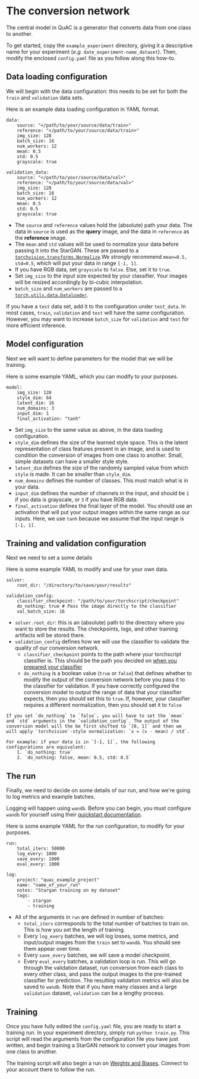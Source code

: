 # The conversion network

The central model in QuAC is a generator that converts data from one class to another.

To get started, copy the `example_experiment` directory, giving it a descriptive name for your experiment (*e.g.* `date_experiment-name_dataset`).
Then, modify the enclosed `config.yaml` file as you follow along this how-to.  

## Data loading configuration

We will begin with the data configuration: this needs to be set for both the `train` and `validation` data sets.

Here is an example data loading configuration in YAML format.
```{code-block} yaml
data:
    source: "</path/to/your/source/data/train>"
    reference: "</path/to/your/source/data/train>" 
    img_size: 128
    batch_size: 16
    num_workers: 12
    mean: 0.5 
    std: 0.5
    grayscale: true

validation_data:
    source: "</path/to/your/source/data/val>"
    reference: "</path/to/your/source/data/val>" 
    img_size: 128
    batch_size: 16
    num_workers: 12
    mean: 0.5
    std: 0.5
    grayscale: true
```

- The `source` and `reference` values hold the (absolute) path your data. The data in `source` is used as the **query** image, and the data in `reference` as the **reference** image. 
- The `mean` and `std` values will be used to normalize your data before passing it into the StarGAN. These are passed to a [`torchvision.transforms.Normalize`](https://pytorch.org/vision/main/generated/torchvision.transforms.Normalize.html?highlight=normalize#torchvision.transforms.Normalize).We *strongly* recommend `mean=0.5, std=0.5`, which will put your data in range `[-1, 1]`.
- If you have RGB data, set `grayscale` to `false`. Else, set it to `true`. 
- Set `img_size` to the input size expected by your classifier. Your images will be resized accordingly by bi-cubic interpolation.
- `batch_size` and `num_workers` are passed to a [`torch.utils.data.Dataloader`](https://pytorch.org/tutorials/beginner/basics/data_tutorial.html).

If you have a `test` data set, add it to the configuration under `test_data`.
In most cases, `train`, `validation` and `test` will have the same configuration. 
However, you may want to increase `batch_size` for `validation` and `test` for more efficient inference.

## Model configuration

Next we will want to define parameters for the model that we will be training.

Here is some example YAML, which you can modify to your purposes.
```{code-block} yaml
model:
    img_size: 128
    style_dim: 64
    latent_dim: 16
    num_domains: 3
    input_dim: 1
    final_activation: "tanh"
```

- Set `img_size` to the same value as above, in the data loading configuration. 
- `style_dim` defines the size of the learned style space. This is the latent representation of class features present in an image, and is used to condition the conversion of images from one class to another. Small, simple datasets can have a smaller style style. 
- `latent_dim` defines the size of the randomly sampled value from which `style` is made. It can be smaller than `style_dim`.
- `num_domains` defines the number of classes. This must match what is in your data.
- `input_dim` defines the number of channels in the input, and should be `1` if you data is grayscale, or `3` if you have RGB data. 
- `final_activation` defines the final layer of the model. You should use an activation that will put your output images within the same range as our inputs. Here, we use `tanh` because we assume that the input range is `[-1, 1]`.


## Training and validation configuration
Next we need to set a some details  

Here is some example YAML to modify and use for your own data.  
```{code-block} yaml
solver:
    root_dir: "/directory/to/save/your/results"

validation_config:
    classifier_checkpoint: "/path/to/your/torchscript/checkpoint"
    do_nothing: true # Pass the image directly to the classifier
    val_batch_size: 16
```

- `solver.root_dir`: this is an (absolute) path to the directory where you want to store the results. The checkpoints, logs, and other training artifacts will be stored there. 
- `validation_config` defines how we will use the classifier to validate the quality of our conversion network. 
    - `classifier_checkpoint` points to the path where your torchscript classifier is. This should be the path you decided on [when you prepared your classifier](classifer.md)
    - `do_nothing` is a boolean value (`true` or `false`) that defines whether to modify the output of the conversion network before you pass it to the classifier for validation. If you have correctly configured the conversion model to output the range of data that your classifier expects, then you should set this to `true`. If, however, your classifier requires a different normalization, then you should set it to `false`

```{note}
If you set `do_nothing` to `false`, you will have to set the `mean` and `std` arguments in the `validation_config`. The output of the conversion model will the be first shifted to `[0, 1]` and then we will apply `torchvision`-style normalization: `x = (x - mean) / std`.

For example: if your data is in `[-1, 1]`, the following configurations are equivalent: 
    1. `do_nothing: true`
    2. `do_nothing: false, mean: 0.5, std: 0.5`
```

## The run

Finally, we need to decide on some details of our run, and how we're going to log metrics and example batches.

Logging will happen using `wandb`.
Before you can begin, you must configure `wandb` for yourself using their [quickstart documentation](https://docs.wandb.ai/quickstart/). 

Here is some example YAML for the run configuration, to modify for your purposes.
```{code-block} yaml
run:
    total_iters: 50000
    log_every: 1000
    save_every: 1000
    eval_every: 1000

log:
    project: "quac_example_project"
    name: "name_of_your_run"
    notes: "Stargan training on my dataset"
    tags:
        - stargan
        - training
```

- All of the arguments in `run` are defined in number of batches:
    - `total_iters` corresponds to the total number of batches to train on. This is how you set the length of training. 
    - Every `log_every` batches, we will log losses, some metrics, and input/output images from the `train` set to `wandb`. You should see them appear over time. 
    - Every `save_every` batches, we will save a model checkpoint. 
    - Every `eval_every` batches, a validation loop is run. This will go through the validation dataset, run conversion from each class to every other class, and pass the output images to the pre-trained classifier for prediction. The resulting validation metrics will also be saved to `wandb`. Note that if you have many classes and a large `validation` dataset, `validation` can be a lengthy process.  

## Training
Once you have fully edited the `config.yaml` file, you are ready to start a training run. 
In your experiment directory, simply run `python train.py`. 
This script will read the arguments from the configuration file you have just written, and begin training a StarGAN network to convert your images from one class to another.

The training script will  also begin a run on [Weights and Biases](https://wandb.ai).
Connect to your account there to follow the run.
